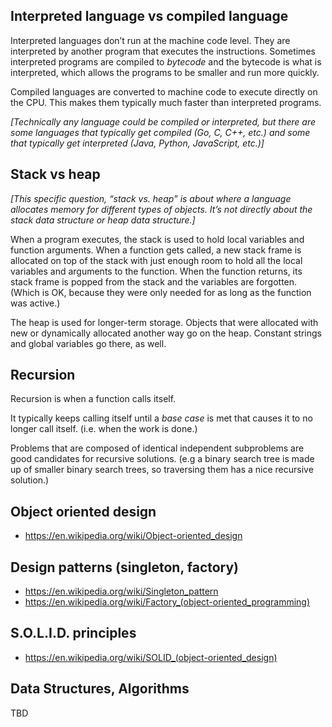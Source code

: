 ## Interpreted language vs compiled language

Interpreted languages don’t run at the machine code level. They are interpreted by another program that executes the instructions. Sometimes interpreted programs are compiled to *bytecode* and the bytecode is what is interpreted, which allows the programs to be smaller and run more quickly.

Compiled languages are converted to machine code to execute directly on the CPU. This makes them typically much faster than interpreted programs.

*[Technically any language could be compiled or interpreted, but there are some languages that typically get compiled (Go, C, C++, etc.) and some that typically get interpreted (Java, Python, JavaScript, etc.)]*


## Stack vs heap

*[This specific question, “stack vs. heap” is about where a language allocates memory for different types of objects. It’s not directly about the stack data structure or heap data structure.]*

When a program executes, the stack is used to hold local variables and function arguments. When a function gets called, a new stack frame is allocated on top of the stack with just enough room to hold all the local variables and arguments to the function. When the function returns, its stack frame is popped from the stack and the variables are forgotten. (Which is OK, because they were only needed for as long as the function was active.)

The heap is used for longer-term storage. Objects that were allocated with new or dynamically allocated another way go on the heap. Constant strings and global variables go there, as well.


## Recursion

Recursion is when a function calls itself.

It typically keeps calling itself until a *base case* is met that causes it to no longer call itself. (i.e. when the work is done.)

Problems that are composed of identical independent subproblems are good candidates for recursive solutions. (e.g a binary search tree is made up of smaller binary search trees, so traversing them has a nice recursive solution.)


## Object oriented design

* https://en.wikipedia.org/wiki/Object-oriented_design


## Design patterns (singleton, factory)

* https://en.wikipedia.org/wiki/Singleton_pattern
* https://en.wikipedia.org/wiki/Factory_(object-oriented_programming)


## S.O.L.I.D. principles

* https://en.wikipedia.org/wiki/SOLID_(object-oriented_design)

## Data Structures, Algorithms

TBD